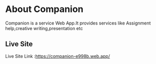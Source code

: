 # About Companion

Companion is a service Web App.It provides services like Assignment help,creative writing,presentation etc

## Live Site

Live Site Link :https://companion-e998b.web.app/


